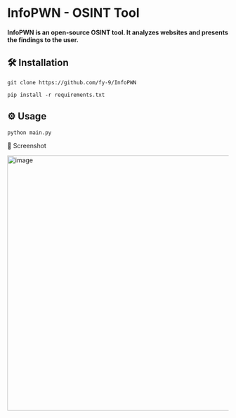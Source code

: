 # InfoPWN - OSINT Tool

**InfoPWN is an open-source OSINT tool. It analyzes websites and presents the findings to the user.**

## 🛠️ Installation

`git clone https://github.com/fy-9/InfoPWN`

`pip install -r requirements.txt`

## ⚙️ Usage

`python main.py`

📸 Screenshot

<img width="1108" height="581" alt="image" src="https://github.com/user-attachments/assets/194080ab-59c9-455f-9ddd-7805eafe73c9" />
